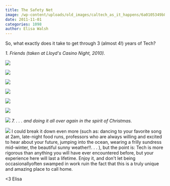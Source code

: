 ```yaml
---
title: The Safety Net
image: /wp-content/uploads/old_images/caltech_as_it_happens/6a0105349b8251970b0153929ccab7970b.jpg
date: 2011-11-01
categories: 1098
author: Elisa Walsh
---
```


So, what exactly does it take to get through 3 (almost 4!) years of Tech?

*1. Friends (taken at Lloyd's Casino Night, 2010).*


![](/old_images/caltech_as_it_happens/6a0105349b8251970b015392a84f4a970b.jpg)

![](/old_images/caltech_as_it_happens/6a0105349b8251970b015392a84f4a970b.jpg)

![](/old_images/caltech_as_it_happens/6a0105349b8251970b015392a85171970b.jpg)

![](/old_images/caltech_as_it_happens/6a0105349b8251970b015392b7621e970b.jpg)

![](/old_images/caltech_as_it_happens/6a0105349b8251970b015392a856cc970b.jpg)

![](/old_images/caltech_as_it_happens/6a0105349b8251970b0154367bf8a5970c.jpg)

![](/old_images/caltech_as_it_happens/6a0105349b8251970b0154367bfa1b970c.jpg)
*7. . . . and doing it all over again in the spirit of Christmas.*


![](/old_images/caltech_as_it_happens/6a0105349b8251970b0154367bfc22970c.jpg)
I could break it down even more (such as: dancing to your favorite song at 2am, late-night food runs, professors who are always willing and excited to hear about your future, jumping into the ocean, wearing a frilly sundress mid-winter, the beautiful sunny weather!!. . . ), but the point is:
Tech is more rigorous than anything you will have ever encountered before, but your experience here will last a lifetime. Enjoy it, and don't let being occasionallyoften swamped in work ruin the fact that this is a truly unique and amazing place to call home.

&lt;3
Elisa
